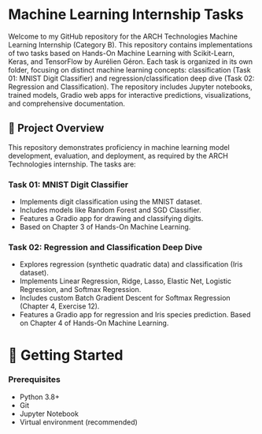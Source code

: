 # Machine Learning Internship Tasks

Welcome to my GitHub repository for the ARCH Technologies Machine Learning Internship (Category B). This repository contains implementations of two tasks based on Hands-On Machine Learning with Scikit-Learn, Keras, and TensorFlow by Aurélien Géron. Each task is organized in its own folder, focusing on distinct machine learning concepts: classification (Task 01: MNIST Digit Classifier) and regression/classification deep dive (Task 02: Regression and Classification). The repository includes Jupyter notebooks, trained models, Gradio web apps for interactive predictions, visualizations, and comprehensive documentation.

## 📌 Project Overview

This repository demonstrates proficiency in machine learning model development, evaluation, and deployment, as required by the ARCH Technologies internship. The tasks are:

### Task 01: MNIST Digit Classifier

- Implements digit classification using the MNIST dataset.
- Includes models like Random Forest and SGD Classifier.
- Features a Gradio app for drawing and classifying digits.
- Based on Chapter 3 of Hands-On Machine Learning.

### Task 02: Regression and Classification Deep Dive

- Explores regression (synthetic quadratic data) and classification (Iris dataset).
- Implements Linear Regression, Ridge, Lasso, Elastic Net, Logistic Regression, and Softmax Regression.
- Includes custom Batch Gradient Descent for Softmax Regression (Chapter 4, Exercise 12).
- Features a Gradio app for regression and Iris species prediction.
Based on Chapter 4 of Hands-On Machine Learning.

# 🚀 Getting Started

### Prerequisites

- Python 3.8+
- Git
- Jupyter Notebook
- Virtual environment (recommended)
